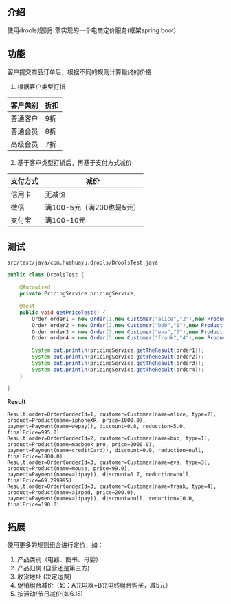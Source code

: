 ## 介绍 
使用drools规则引擎实现的一个电商定价服务(框架spring boot)

## 功能
客户提交商品订单后，根据不同的规则计算最终的价格  

1. 根据客户类型打折 

| 客户类别  | 折扣  |
|---|---|
| 普通客户  | 9折  |
| 普通会员  | 8折  |
| 高级会员  | 7折  |


2. 基于客户类型打折后，再基于支付方式减价  

| 支付方式 | 减价  |
|---|---|
| 信用卡  | 无减价  |
| 微信  | 满100-5元（满200也是5元） |
| 支付宝  | 满100-10元 |

## 测试
`src/test/java/com.huahuayu.drools/DroolsTest.java`  
``` java
public class DroolsTest {

    @Autowired
    private PricingService pricingService;

    @Test
    public void getPriceTest() {
        Order order1 = new Order(1,new Customer("alice","2"),new Product("iphoneXR",1000.00f), new Payment("wepay"));
        Order order2 = new Order(2,new Customer("bob","1"),new Product("macbook pro",2000.00f), new Payment("creditCard"));
        Order order3 = new Order(3,new Customer("eva","3"),new Product("mouse",99.00f), new Payment("alipay"));
        Order order4 = new Order(3,new Customer("frank","4"),new Product("airpod",200.00f), new Payment("alipay"));

        System.out.println(pricingService.getTheResult(order1));
        System.out.println(pricingService.getTheResult(order2));
        System.out.println(pricingService.getTheResult(order3));
        System.out.println(pricingService.getTheResult(order4));
    }

}
```

**Result**    
```
Result(order=Order(orderId=1, customer=Customer(name=alice, type=2), product=Product(name=iphoneXR, price=1000.0), payment=Payment(name=wepay)), discount=0.8, reduction=5.0, finalPrice=995.0)
Result(order=Order(orderId=2, customer=Customer(name=bob, type=1), product=Product(name=macbook pro, price=2000.0), payment=Payment(name=creditCard)), discount=0.9, reduction=null, finalPrice=1800.0)
Result(order=Order(orderId=3, customer=Customer(name=eva, type=3), product=Product(name=mouse, price=99.0), payment=Payment(name=alipay)), discount=0.7, reduction=null, finalPrice=69.299995)
Result(order=Order(orderId=3, customer=Customer(name=frank, type=4), product=Product(name=airpod, price=200.0), payment=Payment(name=alipay)), discount=null, reduction=10.0, finalPrice=190.0)
```

## 拓展 
使用更多的规则组合进行定价，如：  
1. 产品类别（电器、图书、母婴）  
1. 产品归属 (自营还是第三方)  
1. 收货地址 (决定运费)
1. 促销组合减价（如：A充电器+B充电线组合购买，减5元）   
1. 按活动/节日减价(如6.18)   
